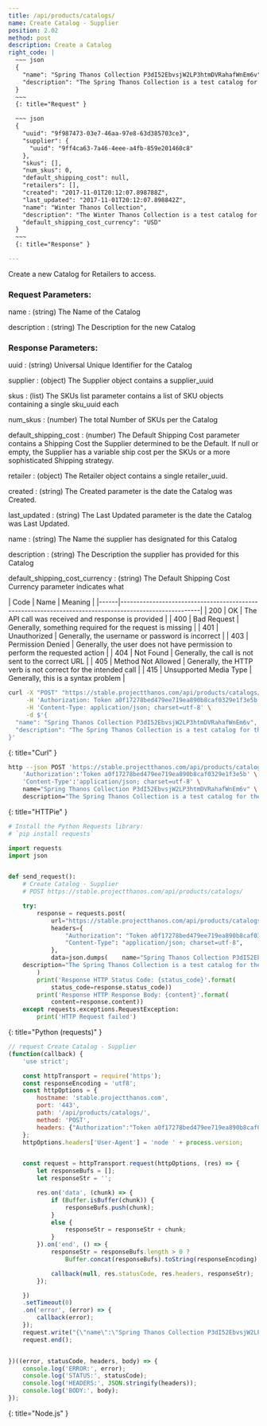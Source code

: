 ```yaml
---
title: /api/products/catalogs/
name: Create Catalog - Supplier
position: 2.02
method: post
description: Create a Catalog
right_code: |
  ~~~ json
  {
    "name": "Spring Thanos Collection P3dI52EbvsjW2LP3htmDVRahafWnEm6v",
    "description": "The Spring Thanos Collection is a test catalog for the purposes of testing"
  }
  ~~~
  {: title="Request" }

  ~~~ json
  {
    "uuid": "9f987473-03e7-46aa-97e8-63d385703ce3",
    "supplier": {
      "uuid": "9ff4ca63-7a46-4eee-a4fb-859e201460c8"
    },
    "skus": [],
    "num_skus": 0,
    "default_shipping_cost": null,
    "retailers": [],
    "created": "2017-11-01T20:12:07.898788Z",
    "last_updated": "2017-11-01T20:12:07.898842Z",
    "name": "Winter Thanos Collection",
    "description": "The Winter Thanos Collection is a test catalog for the purposes of testing",
    "default_shipping_cost_currency": "USD"
  }
  ~~~
  {: title="Response" }

---
```

Create a new Catalog for Retailers to access.

### Request Parameters:

name
: (string) The Name of the Catalog

description
: (string) The Description for the new Catalog

### Response Parameters:

uuid
: (string) Universal Unique Identifier for the Catalog

supplier
: (object) The Supplier object contains a supplier_uuid

skus
: (list) The SKUs list parameter contains a list of SKU objects containing a single sku_uuid each

num_skus
: (number) The total Number of SKUs per the Catalog

default_shipping_cost
: (number) The Default Shipping Cost parameter contains a Shipping Cost the Supplier determined to be the Default. If null or empty, the Supplier has a variable ship cost per the SKUs or a more sophisticated Shipping strategy.

retailer
: (object) The Retailer object contains a single retailer_uuid.

created
: (string) The Created parameter is the date the Catalog was Created.

last_updated
: (string) The Last Updated parameter is the date the Catalog was Last Updated.

name
: (string) The Name the supplier has designated for this Catalog

description
: (string) The Description the supplier has provided for this Catalog

default_shipping_cost_currency
: (string) The Default Shipping Cost Currency parameter indicates what

| Code | Name                   | Meaning                                                                      |
|------|-------------------------------------------------------------------------------------------------------|
| 200  | OK                     | The API call was received and response is provided                           |
| 400  | Bad Request            | Generally, something required for the request is missing                     |
| 401  | Unauthorized           | Generally, the username or password is incorrect                             |
| 403  | Permission Denied      | Generally, the user does not have permission to perform the requested action |
| 404  | Not Found              | Generally, the call is not sent to the correct URL                           |
| 405  | Method Not Allowed     | Generally, the HTTP verb is not correct for the intended call                |
| 415  | Unsupported Media Type | Generally, this is a syntax problem                                          |


~~~ bash
curl -X "POST" "https://stable.projectthanos.com/api/products/catalogs/" \
     -H 'Authorization: Token a0f17278bed479ee719ea890b8caf0329e1f3e5b' \
     -H 'Content-Type: application/json; charset=utf-8' \
     -d $'{
  "name": "Spring Thanos Collection P3dI52EbvsjW2LP3htmDVRahafWnEm6v",
  "description": "The Spring Thanos Collection is a test catalog for the purposes of testing"
}'

~~~
{: title="Curl" }

~~~ bash
http --json POST 'https://stable.projectthanos.com/api/products/catalogs/' \
    'Authorization':'Token a0f17278bed479ee719ea890b8caf0329e1f3e5b' \
    'Content-Type':'application/json; charset=utf-8' \
    name="Spring Thanos Collection P3dI52EbvsjW2LP3htmDVRahafWnEm6v" \
    description="The Spring Thanos Collection is a test catalog for the purposes of testing"

~~~
{: title="HTTPie" }

~~~ python
# Install the Python Requests library:
# `pip install requests`

import requests
import json


def send_request():
    # Create Catalog - Supplier
    # POST https://stable.projectthanos.com/api/products/catalogs/

    try:
        response = requests.post(
            url="https://stable.projectthanos.com/api/products/catalogs/",
            headers={
                "Authorization": "Token a0f17278bed479ee719ea890b8caf0329e1f3e5b",
                "Content-Type": "application/json; charset=utf-8",
            },
            data=json.dumps(    name="Spring Thanos Collection P3dI52EbvsjW2LP3htmDVRahafWnEm6v" \
    description="The Spring Thanos Collection is a test catalog for the purposes of testing")
        )
        print('Response HTTP Status Code: {status_code}'.format(
            status_code=response.status_code))
        print('Response HTTP Response Body: {content}'.format(
            content=response.content))
    except requests.exceptions.RequestException:
        print('HTTP Request failed')

~~~
{: title="Python (requests)" }

~~~ javascript
// request Create Catalog - Supplier
(function(callback) {
    'use strict';

    const httpTransport = require('https');
    const responseEncoding = 'utf8';
    const httpOptions = {
        hostname: 'stable.projectthanos.com',
        port: '443',
        path: '/api/products/catalogs/',
        method: 'POST',
        headers: {"Authorization":"Token a0f17278bed479ee719ea890b8caf0329e1f3e5b","Content-Type":"application/json; charset=utf-8"}
    };
    httpOptions.headers['User-Agent'] = 'node ' + process.version;


    const request = httpTransport.request(httpOptions, (res) => {
        let responseBufs = [];
        let responseStr = '';

        res.on('data', (chunk) => {
            if (Buffer.isBuffer(chunk)) {
                responseBufs.push(chunk);
            }
            else {
                responseStr = responseStr + chunk;
            }
        }).on('end', () => {
            responseStr = responseBufs.length > 0 ?
                Buffer.concat(responseBufs).toString(responseEncoding) : responseStr;

            callback(null, res.statusCode, res.headers, responseStr);
        });

    })
    .setTimeout(0)
    .on('error', (error) => {
        callback(error);
    });
    request.write("{\"name\":\"Spring Thanos Collection P3dI52EbvsjW2LP3htmDVRahafWnEm6v\",\"description\":\"The Spring Thanos Collection is a test catalog for the purposes of testing\"}")
    request.end();


})((error, statusCode, headers, body) => {
    console.log('ERROR:', error);
    console.log('STATUS:', statusCode);
    console.log('HEADERS:', JSON.stringify(headers));
    console.log('BODY:', body);
});

~~~
{: title="Node.js" }
